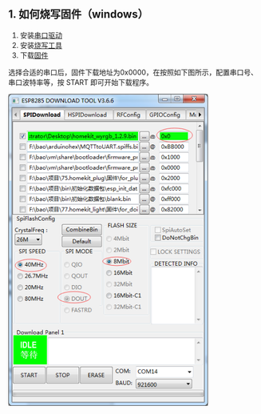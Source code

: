 ## 1. 如何烧写固件（windows）
1. 安装[串口驱动](https://github.com/SmartArduino/DoHome/blob/master/DoHome_HomeKit_Moon_Light/Drive/ch341ser.7z)
2. 安装[烧写工具](http://espressif.com/en/support/download/other-tools)
3. 下载[固件](https://github.com/SmartArduino/DoHome/blob/master/DoHome_HomeKit_Moon_Light/Firmware/homekit_light_doit_wrgb%E6%9C%88%E7%90%83%E7%81%AF_1.4.0.bin)


选择合适的串口后，固件下载地址为0x0000，在按照如下图所示，配置串口号、串口波特率等，按 START 即可开始下载程序。

 <img src="../readme_image/4.png" width="400" />
